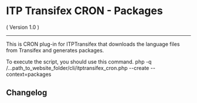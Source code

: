 ITP Transifex CRON - Packages
==========================
( Version 1.0 )
- - -

This is CRON plug-in for ITPTransifex that downloads the language files from Transifex and generates packages.

To execute the script, you should use this command.
php -q /...path_to_website_folder/cli/itptransifex_cron.php --create --context=packages

Changelog
---------